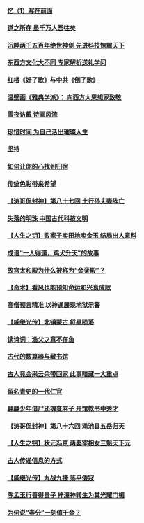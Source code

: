 #### [忆（1）写在前面](../pages/prog647/a103388360.md?t=04010406) 
#### [道之所在 虽千万人吾往矣](../pages/prog647/a103388290.md?t=04010406) 
#### [沉睡两千五百年绝世神剑 先进科技惊震天下](../pages/prog647/a103388239.md?t=04010406) 
#### [东西方文化大不同 专家解析送礼学问](../pages/prog647/a103388205.md?t=04010406) 
#### [红楼《好了歌》与中共《倒了歌》](../pages/prog647/a103387415.md?t=04010406) 
#### [湿壁画《雅典学派》： 向西方大思想家致敬](../pages/prog647/a103387334.md?t=04010406) 
#### [雪夜访戴 诗画风流](../pages/prog647/a103387289.md?t=04010406) 
#### [珍惜时间 为自己活出璀璨人生](../pages/prog647/a103386288.md?t=04010406) 
#### [坚持](../pages/prog647/a103386143.md?t=04010406) 
#### [如何让你的心找到归宿](../pages/prog647/a103385386.md?t=04010406) 
#### [传统色彩带来希望](../pages/prog647/a103385366.md?t=04010406) 
#### [【涛哥侃封神】第八十七回 土行孙夫妻阵亡](../pages/prog647/a103384801.md?t=04010406) 
#### [失落的明珠 中国古代科技文明](../pages/prog647/a103384282.md?t=04010406) 
#### [【人生之钥】败家子卖田地卖金玉 结局出人意料](../pages/prog647/a103384205.md?t=04010406) 
#### [成语“一人得道，鸡犬升天”的故事](../pages/prog647/a103383159.md?t=04010406) 
#### [故宫太和殿为什么被称为“金銮殿”？](../pages/prog647/a103383155.md?t=04010406) 
#### [【奇术】看风也能预知命运和兴衰成败](../pages/prog647/a103382268.md?t=04010406) 
#### [高僧预言精准 以神通展现地狱示警](../pages/prog647/a103382179.md?t=04010406) 
#### [【戚继光传】北镇蒙古 将星陨落](../pages/prog647/a103381332.md?t=04010406) 
#### [读诗词：渔父之意不在鱼](../pages/prog647/a103381322.md?t=04010406) 
#### [古代的数算器与藏书馆](../pages/prog647/a103380339.md?t=04010406) 
#### [古人竟会采云朵带回家 此事暗藏一大重点](../pages/prog647/a103380310.md?t=04010406) 
#### [留名青史的一代仁官](../pages/prog647/a103379377.md?t=04010406) 
#### [翩翩少年借尸还魂变麻子 开馆教书中秀才](../pages/prog647/a103379364.md?t=04010406) 
#### [【涛哥侃封神】第八十六回 渑池县五岳归天](../pages/prog647/a103378653.md?t=04010406) 
#### [【人生之钥】状元冯京 两娶宰相女三魁天下元](../pages/prog647/a103377963.md?t=04010406) 
#### [古人传递信息的方式](../pages/prog647/a103377945.md?t=04010406) 
#### [【戚继光传】九战九捷 荡平倭寇](../pages/prog647/a103377018.md?t=04010406) 
#### [陈孟玉行善得贵子 梓潼神转生为其光耀门楣](../pages/prog647/a103376992.md?t=04010406) 
#### [为何说“春分”一刻值千金？](../pages/prog647/a103376294.md?t=04010406) 
